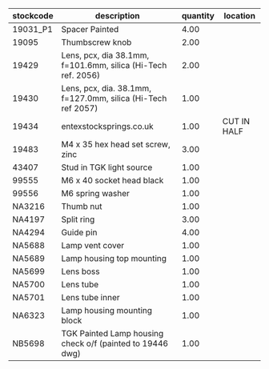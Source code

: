 |stockcode|description|quantity|location|
|---------|-----------|--------|--------|
|19031_P1|Spacer Painted|4.00||
|19095|Thumbscrew knob|2.00||
|19429|Lens, pcx, dia 38.1mm, f=101.6mm, silica (Hi-Tech ref. 2056)|2.00||
|19430|Lens, pcx, dia. 38.1mm, f=127.0mm, silica (Hi-Tech ref 2057)|1.00||
|19434|entexstocksprings.co.uk|1.00|CUT IN HALF|
|19483|M4 x 35 hex head set screw, zinc|3.00||
|43407|Stud in TGK light source|1.00||
|99555|M6 x 40 socket head black|1.00||
|99556|M6 spring washer|1.00||
|NA3216|Thumb nut|1.00||
|NA4197|Split ring|3.00||
|NA4294|Guide pin|4.00||
|NA5688|Lamp vent cover|1.00||
|NA5689|Lamp housing top mounting|1.00||
|NA5699|Lens boss|1.00||
|NA5700|Lens tube|1.00||
|NA5701|Lens tube inner|1.00||
|NA6323|Lamp housing mounting block|1.00||
|NB5698|TGK Painted Lamp housing check o/f  (painted to 19446 dwg)|1.00||
